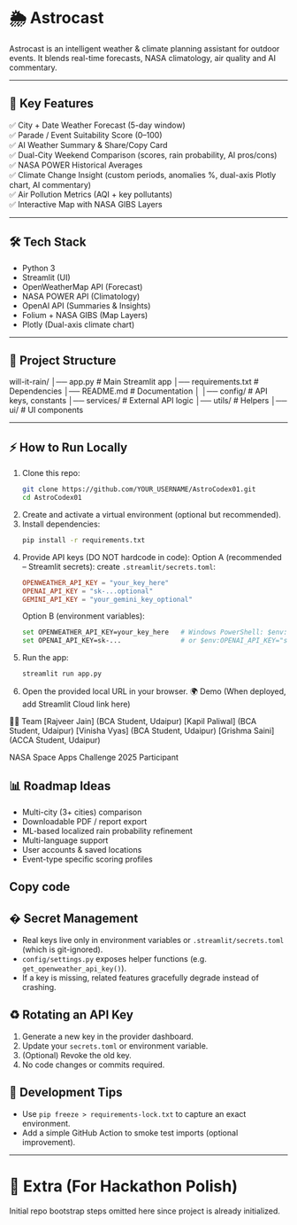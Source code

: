 # 🌦️ Astrocast

Astrocast is an intelligent weather & climate planning assistant for outdoor events. It blends real-time forecasts, NASA climatology, air quality and AI commentary.

---

## 🚀 Key Features
✅ City + Date Weather Forecast (5-day window)  
✅ Parade / Event Suitability Score (0–100)  
✅ AI Weather Summary & Share/Copy Card  
✅ Dual-City Weekend Comparison (scores, rain probability, AI pros/cons)  
✅ NASA POWER Historical Averages  
✅ Climate Change Insight (custom periods, anomalies %, dual-axis Plotly chart, AI commentary)  
✅ Air Pollution Metrics (AQI + key pollutants)  
✅ Interactive Map with NASA GIBS Layers  

---

## 🛠️ Tech Stack
- Python 3  
- Streamlit (UI)  
- OpenWeatherMap API (Forecast)  
- NASA POWER API (Climatology)  
- OpenAI API (Summaries & Insights)  
- Folium + NASA GIBS (Map Layers)  
- Plotly (Dual-axis climate chart)  

---

## 📂 Project Structure
will-it-rain/
│── app.py # Main Streamlit app
│── requirements.txt # Dependencies
│── README.md # Documentation
│
│── config/ # API keys, constants
│── services/ # External API logic
│── utils/ # Helpers
│── ui/ # UI components


---

## ⚡ How to Run Locally
1. Clone this repo:
   ```bash
   git clone https://github.com/YOUR_USERNAME/AstroCodex01.git
   cd AstroCodex01
   ```
2. Create and activate a virtual environment (optional but recommended).
3. Install dependencies:
   ```bash
   pip install -r requirements.txt
   ```
4. Provide API keys (DO NOT hardcode in code):
   Option A (recommended – Streamlit secrets): create `.streamlit/secrets.toml`:
   ```toml
   OPENWEATHER_API_KEY = "your_key_here"
   OPENAI_API_KEY = "sk-...optional"
   GEMINI_API_KEY = "your_gemini_key_optional"
   ```
   Option B (environment variables):
   ```bash
   set OPENWEATHER_API_KEY=your_key_here   # Windows PowerShell: $env:OPENWEATHER_API_KEY="your_key_here"
   set OPENAI_API_KEY=sk-...               # or $env:OPENAI_API_KEY="sk-..."
   ```
5. Run the app:
   ```bash
   streamlit run app.py
   ```
6. Open the provided local URL in your browser.
🌍 Demo
(When deployed, add Streamlit Cloud link here)

👨‍💻 Team
[Rajveer Jain] (BCA Student, Udaipur)
[Kapil Paliwal] (BCA Student, Udaipur)
[Vinisha Vyas] (BCA Student, Udaipur)
[Grishma Saini] (ACCA Student, Udaipur)

NASA Space Apps Challenge 2025 Participant

## 📊 Roadmap Ideas
- Multi-city (3+ cities) comparison
- Downloadable PDF / report export
- ML-based localized rain probability refinement
- Multi-language support
- User accounts & saved locations
- Event-type specific scoring profiles

Copy code
---

## � Secret Management
- Real keys live only in environment variables or `.streamlit/secrets.toml` (which is git-ignored).
- `config/settings.py` exposes helper functions (e.g. `get_openweather_api_key()`).
- If a key is missing, related features gracefully degrade instead of crashing.

## ♻️ Rotating an API Key
1. Generate a new key in the provider dashboard.
2. Update your `secrets.toml` or environment variable.
3. (Optional) Revoke the old key.
4. No code changes or commits required.

## 🧪 Development Tips
- Use `pip freeze > requirements-lock.txt` to capture an exact environment.
- Add a simple GitHub Action to smoke test imports (optional improvement).

---

# 🔵 Extra (For Hackathon Polish)
Initial repo bootstrap steps omitted here since project is already initialized.